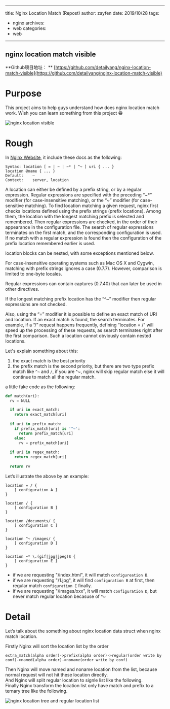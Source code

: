 ------
title: Nginx Location Match (Repost)
author: zayfen
date: 2019/10/28
tags: 
 - nginx
archives: 
 - web
categories: 
 - web
------
## nginx location match visible

**Github项目地址： **
[https://github.com/detailyang/nginx-location-match-visible](https://github.com/detailyang/nginx-location-match-visible)

# Purpose

This project aims to help guys understand how does nginx location match work. Wish you can learn something from this project :grin:

![nginx location visible](https://raw.githubusercontent.com/detailyang/nginx-location-match-visible/master/docs/images/nginx-location-visible.gif)
# Rough

In [Nginx Website](http://nginx.org/en/docs/http/ngx_http_core_module.html#location), it include these docs as the following:

````
Syntax:	location [ = | ~ | ~* | ^~ ] uri { ... }
location @name { ... }
Default:	—
Context:	server, location

````
>
A location can either be defined by a prefix string, or by a regular expression. Regular expressions are specified with the preceding “~*” modifier (for case-insensitive matching), or the “~” modifier (for case-sensitive matching). To find location matching a given request, nginx first checks locations defined using the prefix strings (prefix locations). Among them, the location with the longest matching prefix is selected and remembered. Then regular expressions are checked, in the order of their appearance in the configuration file. The search of regular expressions terminates on the first match, and the corresponding configuration is used. If no match with a regular expression is found then the configuration of the prefix location remembered earlier is used.
>
location blocks can be nested, with some exceptions mentioned below.
>
For case-insensitive operating systems such as Mac OS X and Cygwin, matching with prefix strings ignores a case (0.7.7). However, comparison is limited to one-byte locales.
>
Regular expressions can contain captures (0.7.40) that can later be used in other directives.
>
If the longest matching prefix location has the “^~” modifier then regular expressions are not checked.
>
Also, using the “=” modifier it is possible to define an exact match of URI and location. If an exact match is found, the search terminates. For example, if a “/” request happens frequently, defining “location = /” will speed up the processing of these requests, as search terminates right after the first comparison. Such a location cannot obviously contain nested locations.

Let's explain something about this:

1. the exact match is the best priority
2. the prefix match is the second priority, but there are two type prefix match like `^~` and `/`, if you are ^~, nginx will skip regular match else it will continue to match all the regular match.

a little fake code as the following:

````python
def match(uri):
  rv = NULL

  if uri in exact_match:
    return exact_match[uri]
  
  if uri in prefix_match:
    if prefix_match[uri] is '^~':
      return prefix_match[uri]
    else:
      rv = prefix_match[uri]
    
  if uri in regex_match:
    return regex_match[uri]
  
  return rv
````

Let’s illustrate the above by an example:

````
location = / {
    [ configuration A ]
}

location / {
    [ configuration B ]
}

location /documents/ {
    [ configuration C ]
}

location ^~ /images/ {
    [ configuration D ]
}

location ~* \.(gif|jpg|jpeg)$ {
    [ configuration E ]
}
````
* if we are requesting "/index.html", it will match `configureation B`.
* if we are requesting "/1.jpg", it will find `configuration B` at first, then regular match `configuration E` finally.
* if we are requesting "/images/xxx", it will match `configuration D`, but never match regular location becasuse of ^~

# Detail
Let’s talk about the something about nginx location data struct when nginx match location.

Firstly Nginx will sort the location list by the order 

````
extra_match(alpha order)->prefix(alpha order)->regular(order write by conf)->named(alpha order)->noname(order write by conf)
````

Then Nginx will move named and noname location from the list, because normal request will not hit these location directly.    
And Nginx will split regular location to signle list like the following.    
Finally Nginx transform the location list only have match and prefix to a ternary tree like the following.

![nginx location tree and regular location list](https://raw.githubusercontent.com/detailyang/nginx-location-match-visible/master/docs/images/nginxds.png)


